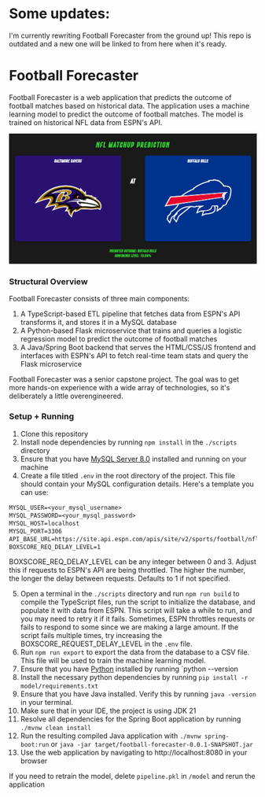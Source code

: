 # Some updates: 
I'm currently rewriting Football Forecaster from the ground up! This repo is outdated and a new one will be linked to from here when it's ready. 



# Football Forecaster

Football Forecaster is a web application that predicts the outcome of football matches based on historical data.
The application uses a machine learning model to predict the outcome of football matches. 
The model is trained on historical NFL data from ESPN's API.

![img.png](img.png)

### Structural Overview

Football Forecaster consists of three main components:
1. A TypeScript-based ETL pipeline that fetches data from ESPN's API transforms it, and stores it in a MySQL database
2. A Python-based Flask microservice that trains and queries a logistic regression model to predict the outcome of football matches
3. A Java/Spring Boot backend that serves the HTML/CSS/JS frontend and interfaces with ESPN's API to fetch real-time team stats and query the Flask microservice

Football Forecaster was a senior capstone project. The goal was to get more hands-on experience with a wide array of technologies, so it's deliberately a little overengineered.

### Setup + Running

1. Clone this repository
2. Install node dependencies by running `npm install` in the `./scripts` directory
3. Ensure that you have [MySQL Server 8.0](https://dev.mysql.com/downloads/mysql/8.0.html) installed and running on your machine
4. Create a file titled `.env` in the root directory of the project. This file should contain your MySQL configuration details. Here's a template you can use:

```env
MYSQL_USER=<your_mysql_username>
MYSQL_PASSWORD=<your_mysql_password>
MYSQL_HOST=localhost
MYSQL_PORT=3306
API_BASE_URL=https://site.api.espn.com/apis/site/v2/sports/football/nfl/
BOXSCORE_REQ_DELAY_LEVEL=1
```
BOXSCORE_REQ_DELAY_LEVEL can be any integer between 0 and 3. Adjust this if requests to ESPN's API are being throttled.
The higher the number, the longer the delay between requests. Defaults to 1 if not specified.

5. Open a terminal in the `./scripts` directory and run `npm run build` to compile the TypeScript files, run the
script to initialize the database, and populate it with data from ESPN. This script will take a while to run, and you may
need to retry it if it fails. Sometimes, ESPN throttles requests or fails to respond to some since we are making a large
amount. If the script fails multiple times, try increasing the BOXSCORE_REQUEST_DELAY_LEVEL in the `.env` file.
7. Run `npm run export` to export the data from the database to a CSV file. This file will be used to train the machine learning model.
9. Ensure that you have [Python](https://www.python.org/downloads/) installed by running `python --version
10. Install the necessary python dependencies by running `pip install -r model/requirements.txt`
11. Ensure that you have Java installed. Verify this by running `java -version` in your terminal.
12. Make sure that in your IDE, the project is using JDK 21
13. Resolve all dependencies for the Spring Boot application by running `./mvnw clean install`
14. Run the resulting compiled Java application with `./mvnw spring-boot:run` or `java -jar target/football-forecaster-0.0.1-SNAPSHOT.jar`
15. Use the web application by navigating to http://localhost:8080 in your browser

If you need to retrain the model, delete `pipeline.pkl` in `/model` and rerun the application




